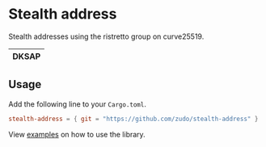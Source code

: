 # Stealth address

Stealth addresses using the ristretto group on curve25519.

| DKSAP |
|-|

## Usage

Add the following line to your `Cargo.toml`.

```toml
stealth-address = { git = "https://github.com/zudo/stealth-address" }
```

View [examples](examples) on how to use the library.

